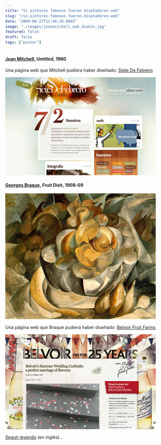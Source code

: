```yaml
---
title: "Si pintores famosos fueran diseñadores web"
slug: "/si-pintores-famosos-fueran-disenadores-web"
date: "2009-08-27T12:46:20.000Z"
image: "./images/joanmitchell_web_diek2s.jpg"
featured: false
draft: false
tags: ["pintor"]
---
```



#### [Joan Mitchell](http://www.artnet.com/awc/joan-mitchell.html), *Untitled*, 1960

Una página web que Mitchell pudiera haber diseñado: [Siete De Febrero](http://www.sietedefebrero.com/)

[](http://www.sietedefebrero.com/) [![sietefebrero_web](./images/sietefebrero_web_sjsj9t.jpg "sietefebrero_web")](./images/sietefebrero_web_sjsj9t.jpg)

#### [Georges Braque](http://en.wikipedia.org/wiki/Georges_Braque), *Fruit Dish*, 1908-09

[![cezanne_web](./images/cezanne_web_lxx8mp.jpg "cezanne_web")](./images/cezanne_web_lxx8mp.jpg)

Una página web que Braque pudiera haber diseñado: [Belvoir Fruit Farms](http://blog.belvoirfruitfarms.co.uk/)

[](http://blog.belvoirfruitfarms.co.uk/) [![belvoir_web](./images/belvoir_web_wgm6nc.jpg "belvoir_web")](./images/belvoir_web_wgm6nc.jpg)

[Seguir leyendo](http://www.smashingmagazine.com/2009/08/27/if-famous-painters-were-web-designers/) (en inglés)…



